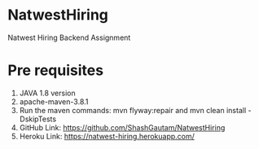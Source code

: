 # NatwestHiring
Natwest Hiring Backend Assignment

# Pre requisites
 1. JAVA 1.8 version
 2. apache-maven-3.8.1
 3. Run the maven commands: mvn flyway:repair and mvn clean install -DskipTests
 4. GitHub Link: https://github.com/ShashGautam/NatwestHiring
 5. Heroku Link: https://natwest-hiring.herokuapp.com/